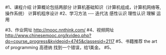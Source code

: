 #1、课程介绍
    计算概论包括两部分
        计算机基础知识（计算机组成，计算机网络等,操作系统）
        计算机程序设计
#2、学习方法 --- 迭代法
    感性认识
    理性认识
    理解
    运用

#3、作业网址
    http://mooc.nnthink.com/
#4、视频网址
    http://www.chinesemooc.org/kvideo.php?do=course_progress&kvideoid=4745&classesid=2117
#5、书籍推荐
    the art of programming
        高德纳
        找到一个错误，给1美金。
#5、